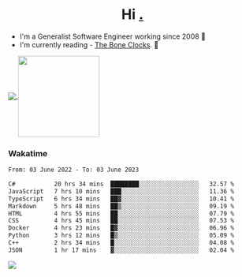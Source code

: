 <h1 align="center">Hi <a href="https://www.hackerrank.com/erasmosaraujo">.</a></h1>
 
- I'm a Generalist Software Engineer working  since 2008 🚀
- I'm currently reading - <a href="https://www.amazon.ca/Bone-Clocks-David-Mitchell/dp/0340921625">The Bone Clocks</a>. 📘
  
<p align="left">
  <a href="https://github.com/erasmosoares/github-readme-stats">
    <img
      align="center"
      src="https://github-readme-stats.vercel.app/api/top-langs/?username=erasmosoares&theme=radical&layout=compact"
    />
  </a>
  <a href="https://github.com/erasmosoares/github-readme-stats">
    <img
      align="center"
      height="165"
      src="https://github-readme-stats.vercel.app/api?username=erasmosoares&theme=radical&count_private=true&show_icons=true&custom_title=Github%20Status&hide=issues"
    />
  </a>
</p>

<!--
 ### Repo 
 
<p align="left">
 <a href="https://github.com/erasmosoares/github-readme-stats">
    <img
      align="center"
      height="165"
      src="https://github-readme-stats.vercel.app/api/pin?username=erasmosoares&repo=sample-node&title_color=fff&icon_color=f9f9f9&text_color=9f9f9f&bg_color=151515"
    />
  </a>
  <a href="https://github.com/erasmosoares/github-readme-stats">
    <img
      align="center"
      height="165"
      src="https://github-readme-stats.vercel.app/api/pin?username=erasmosoares&repo=sample-node&title_color=fff&icon_color=f9f9f9&text_color=9f9f9f&bg_color=151515"
    />
  </a>
</p>
-->

 ### Wakatime 

<!--START_SECTION:waka-->

```txt
From: 03 June 2022 - To: 03 June 2023

C#           20 hrs 34 mins  ████████░░░░░░░░░░░░░░░░░   32.57 %
JavaScript   7 hrs 10 mins   ███░░░░░░░░░░░░░░░░░░░░░░   11.36 %
TypeScript   6 hrs 34 mins   ██▓░░░░░░░░░░░░░░░░░░░░░░   10.41 %
Markdown     5 hrs 48 mins   ██▒░░░░░░░░░░░░░░░░░░░░░░   09.19 %
HTML         4 hrs 55 mins   ██░░░░░░░░░░░░░░░░░░░░░░░   07.79 %
CSS          4 hrs 45 mins   ██░░░░░░░░░░░░░░░░░░░░░░░   07.53 %
Docker       4 hrs 23 mins   █▓░░░░░░░░░░░░░░░░░░░░░░░   06.96 %
Python       3 hrs 12 mins   █▒░░░░░░░░░░░░░░░░░░░░░░░   05.09 %
C++          2 hrs 34 mins   █░░░░░░░░░░░░░░░░░░░░░░░░   04.08 %
JSON         1 hr 17 mins    ▓░░░░░░░░░░░░░░░░░░░░░░░░   02.04 %
```

<!--END_SECTION:waka-->

![](https://komarev.com/ghpvc/?username=erasmosoares&color=brightgreen)

